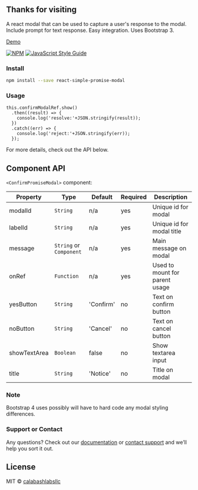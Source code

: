 ## Thanks for visiting

A react modal that can be used to capture a user's response to the modal. Include prompt for text response. Easy integration. Uses Bootstrap 3. 

[Demo](https://calabashlabsllc.github.io/react-simple-promise-modal/)

[![NPM](https://img.shields.io/npm/v/react-simple-promise-modal.svg)](https://www.npmjs.com/package/react-simple-promise-modal) [![JavaScript Style Guide](https://img.shields.io/badge/code_style-standard-brightgreen.svg)](https://standardjs.com)

### Install

```bash
npm install --save react-simple-promise-modal
```

### Usage
```
this.confirmModalRef.show()
  .then((result) => {
    console.log('resolve:'+JSON.stringify(result));
  })
  .catch((err) => {
    console.log('reject:'+JSON.stringify(err));
  });
```

For more details, check out the API below.

## Component API

`<ConfirmPromiseModal>` component:

Property | Type | Default | Required | Description
-------- | ---- | ------- | -------- |-----------
modalId | `String` | n/a | yes | Unique id for modal
labelId | `String` | n/a | yes | Unique id for modal title
message | `String` or `Component` | n/a | yes | Main message on modal
onRef | `Function` | n/a | yes | Used to mount for parent usage
yesButton | `String` | 'Confirm' | no | Text on confirm button
noButton | `String` | 'Cancel' | no | Text on cancel button
showTextArea | `Boolean` | false | no | Show textarea input
title | `String` | 'Notice' | no | Title on modal

### Note
Bootstrap 4 uses possibly will have to hard code any modal styling differences.

### Support or Contact

Any questions? Check out our [documentation](https://github.com/CalabashLabsLLC/react-simple-promise-modal/blob/master/README.md) or [contact support](https://www.calabashlabs.com/contact) and we’ll help you sort it out.

## License

MIT © [calabashlabsllc](https://github.com/calabashlabsllc)
